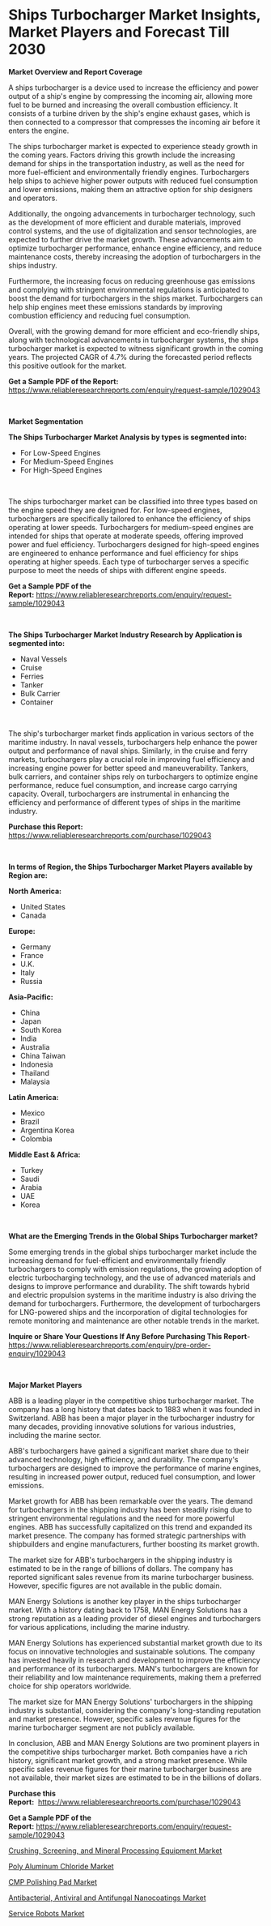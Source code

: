 <p><h1>Ships Turbocharger Market Insights, Market Players and Forecast Till 2030</h1></p><p><strong>Market Overview and Report Coverage</strong></p>
<p><p>A ships turbocharger is a device used to increase the efficiency and power output of a ship's engine by compressing the incoming air, allowing more fuel to be burned and increasing the overall combustion efficiency. It consists of a turbine driven by the ship's engine exhaust gases, which is then connected to a compressor that compresses the incoming air before it enters the engine.</p><p>The ships turbocharger market is expected to experience steady growth in the coming years. Factors driving this growth include the increasing demand for ships in the transportation industry, as well as the need for more fuel-efficient and environmentally friendly engines. Turbochargers help ships to achieve higher power outputs with reduced fuel consumption and lower emissions, making them an attractive option for ship designers and operators.</p><p>Additionally, the ongoing advancements in turbocharger technology, such as the development of more efficient and durable materials, improved control systems, and the use of digitalization and sensor technologies, are expected to further drive the market growth. These advancements aim to optimize turbocharger performance, enhance engine efficiency, and reduce maintenance costs, thereby increasing the adoption of turbochargers in the ships industry.</p><p>Furthermore, the increasing focus on reducing greenhouse gas emissions and complying with stringent environmental regulations is anticipated to boost the demand for turbochargers in the ships market. Turbochargers can help ship engines meet these emissions standards by improving combustion efficiency and reducing fuel consumption.</p><p>Overall, with the growing demand for more efficient and eco-friendly ships, along with technological advancements in turbocharger systems, the ships turbocharger market is expected to witness significant growth in the coming years. The projected CAGR of 4.7% during the forecasted period reflects this positive outlook for the market.</p></p>
<p><strong>Get a Sample PDF of the Report:</strong> <a href="https://www.reliableresearchreports.com/enquiry/request-sample/1029043">https://www.reliableresearchreports.com/enquiry/request-sample/1029043</a></p>
<p>&nbsp;</p>
<p><strong>Market Segmentation</strong></p>
<p><strong>The Ships Turbocharger Market Analysis by types is segmented into:</strong></p>
<p><ul><li>For Low-Speed Engines</li><li>For Medium-Speed Engines</li><li>For High-Speed Engines</li></ul></p>
<p>&nbsp;</p>
<p><p>The ships turbocharger market can be classified into three types based on the engine speed they are designed for. For low-speed engines, turbochargers are specifically tailored to enhance the efficiency of ships operating at lower speeds. Turbochargers for medium-speed engines are intended for ships that operate at moderate speeds, offering improved power and fuel efficiency. Turbochargers designed for high-speed engines are engineered to enhance performance and fuel efficiency for ships operating at higher speeds. Each type of turbocharger serves a specific purpose to meet the needs of ships with different engine speeds.</p></p>
<p><strong>Get a Sample PDF of the Report:</strong>&nbsp;<a href="https://www.reliableresearchreports.com/enquiry/request-sample/1029043">https://www.reliableresearchreports.com/enquiry/request-sample/1029043</a></p>
<p>&nbsp;</p>
<p><strong>The Ships Turbocharger Market Industry Research by Application is segmented into:</strong></p>
<p><ul><li>Naval Vessels</li><li>Cruise</li><li>Ferries</li><li>Tanker</li><li>Bulk Carrier</li><li>Container</li></ul></p>
<p>&nbsp;</p>
<p><p>The ship's turbocharger market finds application in various sectors of the maritime industry. In naval vessels, turbochargers help enhance the power output and performance of naval ships. Similarly, in the cruise and ferry markets, turbochargers play a crucial role in improving fuel efficiency and increasing engine power for better speed and maneuverability. Tankers, bulk carriers, and container ships rely on turbochargers to optimize engine performance, reduce fuel consumption, and increase cargo carrying capacity. Overall, turbochargers are instrumental in enhancing the efficiency and performance of different types of ships in the maritime industry.</p></p>
<p><strong>Purchase this Report:</strong>&nbsp; <a href="https://www.reliableresearchreports.com/purchase/1029043">https://www.reliableresearchreports.com/purchase/1029043</a></p>
<p>&nbsp;</p>
<p><strong>In terms of Region, the Ships Turbocharger Market Players available by Region are:</strong></p>
<p>
    <p> <strong> North America: </strong>
        <ul>
            <li>United States</li>
            <li>Canada</li>
        </ul>
        </p> 
    <p> <strong> Europe: </strong>
        <ul>
            <li>Germany</li>
            <li>France</li>
            <li>U.K.</li>
            <li>Italy</li>
            <li>Russia</li>
        </ul>
        </p> 
    <p> <strong> Asia-Pacific: </strong>
        <ul>
            <li>China</li>
            <li>Japan</li>
            <li>South Korea</li>
            <li>India</li>
            <li>Australia</li>
            <li>China Taiwan</li>
            <li>Indonesia</li>
            <li>Thailand</li>
            <li>Malaysia</li>
        </ul>
        </p> 
    <p> <strong> Latin America: </strong>
        <ul>
            <li>Mexico</li>
            <li>Brazil</li>
            <li>Argentina Korea</li>
            <li>Colombia</li>
        </ul>
        </p> 
    <p> <strong> Middle East & Africa: </strong>
        <ul>
            <li>Turkey</li>
            <li>Saudi</li>
            <li>Arabia</li>
            <li>UAE</li>
            <li>Korea</li>
        </ul>
    </p>
    </p>
<p>&nbsp;</p>
<p><strong>What are the Emerging Trends in the Global Ships Turbocharger market?</strong></p>
<p><p>Some emerging trends in the global ships turbocharger market include the increasing demand for fuel-efficient and environmentally friendly turbochargers to comply with emission regulations, the growing adoption of electric turbocharging technology, and the use of advanced materials and designs to improve performance and durability. The shift towards hybrid and electric propulsion systems in the maritime industry is also driving the demand for turbochargers. Furthermore, the development of turbochargers for LNG-powered ships and the incorporation of digital technologies for remote monitoring and maintenance are other notable trends in the market.</p></p>
<p><strong>Inquire or Share Your Questions If Any Before Purchasing This Report</strong>- <a href="https://www.reliableresearchreports.com/enquiry/pre-order-enquiry/1029043">https://www.reliableresearchreports.com/enquiry/pre-order-enquiry/1029043</a></p>
<p>&nbsp;</p>
<p><strong>Major Market Players</strong></p>
<p><p>ABB is a leading player in the competitive ships turbocharger market. The company has a long history that dates back to 1883 when it was founded in Switzerland. ABB has been a major player in the turbocharger industry for many decades, providing innovative solutions for various industries, including the marine sector.</p><p>ABB's turbochargers have gained a significant market share due to their advanced technology, high efficiency, and durability. The company's turbochargers are designed to improve the performance of marine engines, resulting in increased power output, reduced fuel consumption, and lower emissions.</p><p>Market growth for ABB has been remarkable over the years. The demand for turbochargers in the shipping industry has been steadily rising due to stringent environmental regulations and the need for more powerful engines. ABB has successfully capitalized on this trend and expanded its market presence. The company has formed strategic partnerships with shipbuilders and engine manufacturers, further boosting its market growth.</p><p>The market size for ABB's turbochargers in the shipping industry is estimated to be in the range of billions of dollars. The company has reported significant sales revenue from its marine turbocharger business. However, specific figures are not available in the public domain.</p><p>MAN Energy Solutions is another key player in the ships turbocharger market. With a history dating back to 1758, MAN Energy Solutions has a strong reputation as a leading provider of diesel engines and turbochargers for various applications, including the marine industry.</p><p>MAN Energy Solutions has experienced substantial market growth due to its focus on innovative technologies and sustainable solutions. The company has invested heavily in research and development to improve the efficiency and performance of its turbochargers. MAN's turbochargers are known for their reliability and low maintenance requirements, making them a preferred choice for ship operators worldwide.</p><p>The market size for MAN Energy Solutions' turbochargers in the shipping industry is substantial, considering the company's long-standing reputation and market presence. However, specific sales revenue figures for the marine turbocharger segment are not publicly available.</p><p>In conclusion, ABB and MAN Energy Solutions are two prominent players in the competitive ships turbocharger market. Both companies have a rich history, significant market growth, and a strong market presence. While specific sales revenue figures for their marine turbocharger business are not available, their market sizes are estimated to be in the billions of dollars.</p></p>
<p><strong>Purchase this Report:</strong>&nbsp;&nbsp;<a href="https://www.reliableresearchreports.com/purchase/1029043">https://www.reliableresearchreports.com/purchase/1029043</a></p>
<p></p>
<p><strong>Get a Sample PDF of the Report:</strong>&nbsp;<a href="https://www.reliableresearchreports.com/enquiry/request-sample/1029043">https://www.reliableresearchreports.com/enquiry/request-sample/1029043</a></p>
<p><p><a href="https://issuu.com/reportprime-2/docs/crushing-screening-and-mineral-processing-equipmen?fr=xKAE9_zU1NQ">Crushing, Screening, and Mineral Processing Equipment Market</a></p><p><a href="https://github.com/RoccoManning/Market-Research-Report-List-1/blob/main/poly-aluminum-chloride-market.md">Poly Aluminum Chloride Market</a></p><p><a href="https://github.com/NorbertYates/Market-Research-Report-List-1/blob/main/cmp-polishing-pad-market.md">CMP Polishing Pad Market</a></p><p><a href="https://www.linkedin.com/pulse/antibacterial-antiviral-antifungal-nanocoatings-market-upi3c/">Antibacterial, Antiviral and Antifungal Nanocoatings Market</a></p><p><a href="https://issuu.com/reportprime-2/docs/service-robots-market-size-2030.pptx?fr=xKAE9_zU1NQ">Service Robots Market</a></p></p>